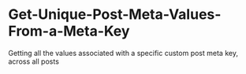 Get-Unique-Post-Meta-Values-From-a-Meta-Key
===========================================
Getting all the values associated with a specific custom post meta key, across all posts
